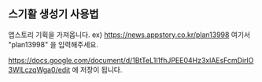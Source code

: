 ## 스기활 생성기 사용법

앱스토리 기획을 가져옵니다.
ex) https://news.appstory.co.kr/plan13998 여기서 "plan13998" 을 입력해주세요.

https://docs.google.com/document/d/1BtTeL1l1fhJPEE04Hz3xlAEsFcmDirlO3WlLczqWga0/edit 에 저장이 됩니다.